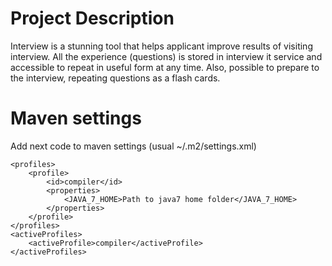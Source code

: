 Project Description
===================
Interview is a stunning tool that helps applicant improve results of visiting interview.
All the experience (questions) is stored in interview it service and accessible to repeat in useful form at any time.
Also, possible to prepare to the interview, repeating questions as a flash cards.

Maven settings
==============
Add next code to maven settings (usual ~/.m2/settings.xml)

    <profiles>
        <profile>
            <id>compiler</id>
            <properties>
                <JAVA_7_HOME>Path to java7 home folder</JAVA_7_HOME>
            </properties>
        </profile>
    </profiles>
    <activeProfiles>
        <activeProfile>compiler</activeProfile>
    </activeProfiles>
